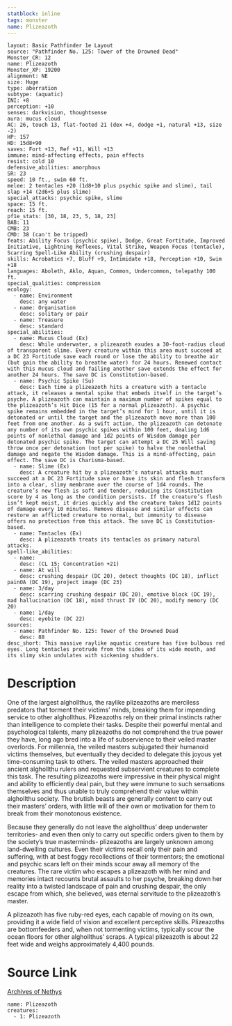 ```yaml
---
statblock: inline
tags: monster
name: Plizeazoth
---
```

```statblock
layout: Basic Pathfinder 1e Layout
source: "Pathfinder No. 125: Tower of the Drowned Dead"
Monster_CR: 12
name: Plizeazoth
Monster_XP: 19200
alignment: NE
size: Huge
type: aberration
subtype: (aquatic)
INI: +8
perception: +10
senses: darkvision, thoughtsense
aura: mucus cloud
AC: 26, touch 13, flat-footed 21 (dex +4, dodge +1, natural +13, size -2)
HP: 157
HD: 15d8+90
saves: Fort +13, Ref +11, Will +13
immune: mind-affecting effects, pain effects
resist: cold 10
defensive_abilities: amorphous
SR: 23
speed: 10 ft., swim 60 ft.
melee: 2 tentacles +20 (1d8+10 plus psychic spike and slime), tail slap +14 (2d6+5 plus slime)
special_attacks: psychic spike, slime
space: 15 ft.
reach: 15 ft.
pf1e_stats: [30, 18, 23, 5, 18, 23]
BAB: 11
CMB: 23
CMD: 38 (can't be tripped)
feats: Ability Focus (psychic spike), Dodge, Great Fortitude, Improved Initiative, Lightning Reflexes, Vital Strike, Weapon Focus (tentacle), Scarring Spell-Like Ability (crushing despair)
skills: Acrobatics +7, Bluff +9, Intimidate +18, Perception +10, Swim +18
languages: Aboleth, Aklo, Aquan, Common, Undercommon, telepathy 100 ft.
special_qualities: compression
ecology:
  - name: Environment
    desc: any water
  - name: Organisation
    desc: solitary or pair
  - name: Treasure
    desc: standard
special_abilities:
  - name: Mucus Cloud (Ex)
    desc: While underwater, a plizeazoth exudes a 30-foot-radius cloud of transparent slime. Every creature within this area must succeed at a DC 23 Fortitude save each round or lose the ability to breathe air (but gain the ability to breathe water) for 24 hours. Renewed contact with this mucus cloud and failing another save extends the effect for another 24 hours. The save DC is Constitution-based.
  - name: Psychic Spike (Su)
    desc: Each time a plizeazoth hits a creature with a tentacle attack, it releases a mental spike that embeds itself in the target’s psyche. A plizeazoth can maintain a maximum number of spikes equal to the plizeazoth’s Hit Dice (15 for a normal plizeazoth). A psychic spike remains embedded in the target’s mind for 1 hour, until it is detonated or until the target and the plizeazoth move more than 100 feet from one another. As a swift action, the plizeazoth can detonate any number of its own psychic spikes within 100 feet, dealing 1d6 points of nonlethal damage and 1d2 points of Wisdom damage per detonated psychic spike. The target can attempt a DC 25 Will saving throw once per detonation (not per spike) to halve the nonlethal damage and negate the Wisdom damage. This is a mind-affecting, pain effect. The save DC is Charisma-based.
  - name: Slime (Ex)
    desc: A creature hit by a plizeazoth’s natural attacks must succeed at a DC 23 Fortitude save or have its skin and flesh transform into a clear, slimy membrane over the course of 1d4 rounds. The creature’s new flesh is soft and tender, reducing its Constitution score by 4 as long as the condition persists. If the creature’s flesh isn’t kept moist, it dries quickly and the creature takes 1d12 points of damage every 10 minutes. Remove disease and similar effects can restore an afflicted creature to normal, but immunity to disease offers no protection from this attack. The save DC is Constitution-based.
  - name: Tentacles (Ex)
    desc: A plizeazoth treats its tentacles as primary natural attacks.
spell-like_abilities:
  - name:
    desc: (CL 15; Concentration +21)
  - name: At will
    desc: crushing despair (DC 20), detect thoughts (DC 18), inflict painOA (DC 19), project image (DC 23)
  - name: 3/day
    desc: scarring crushing despair (DC 20), emotive block (DC 19), mad hallucination (DC 18), mind thrust IV (DC 20), modify memory (DC 20)
  - name: 1/day
    desc: eyebite (DC 22)
sources:
  - name: Pathfinder No. 125: Tower of the Drowned Dead
    desc: 88
desc_short: This massive raylike aquatic creature has five bulbous red eyes. Long tentacles protrude from the sides of its wide mouth, and its slimy skin undulates with sickening shudders.
```
# Description
One of the largest alghollthus, the raylike plizeazoths are merciless predators that torment their victims’ minds, breaking them for impending service to other alghollthus. Plizeazoths rely on their primal instincts rather than intelligence to complete their tasks. Despite their powerful mental and psychological talents, many plizeazoths do not comprehend the true power they have, long ago bred into a life of subservience to their veiled master overlords. For millennia, the veiled masters subjugated their humanoid victims themselves, but eventually they decided to delegate this joyous yet time-consuming task to others. The veiled masters approached their ancient alghollthu rulers and requested subservient creatures to complete this task. The resulting plizeazoths were impressive in their physical might and ability to efficiently deal pain, but they were immune to such sensations themselves and thus unable to truly comprehend their value within alghollthu society. The brutish beasts are generally content to carry out their masters’ orders, with little will of their own or motivation for them to break from their monotonous existence.

 Because they generally do not leave the alghollthus’ deep underwater territories- and even then only to carry out specific orders given to them by the society’s true masterminds- plizeazoths are largely unknown among land-dwelling cultures. Even their victims recall only their pain and suffering, with at best foggy recollections of their tormentors; the emotional and psychic scars left on their minds scour away all memory of the creatures. The rare victim who escapes a plizeazoth with her mind and memories intact recounts brutal assaults to her psyche, breaking down her reality into a twisted landscape of pain and crushing despair, the only escape from which, she believed, was eternal servitude to the plizeazoth’s master.

 A plizeazoth has five ruby-red eyes, each capable of moving on its own, providing it a wide field of vision and excellent perceptive skills. Plizeazoths are bottomfeeders and, when not tormenting victims, typically scour the ocean floors for other alghollthus’ scraps. A typical plizeazoth is about 22 feet wide and weighs approximately 4,400 pounds.
# Source Link
[Archives of Nethys](https://aonprd.com/MonsterDisplay.aspx?ItemName=Plizeazoth)
```encounter-table
name: Plizeazoth
creatures:
  - 1: Plizeazoth
```
